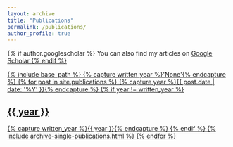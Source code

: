 ```yaml
---
layout: archive
title: "Publications"
permalink: /publications/
author_profile: true
---
```


{% if author.googlescholar %}
  You can also find my articles on <u><a href="{{author.googlescholar}}">Google Scholar</u>
{% endif %}

{% include base_path %}
{% capture written_year %}'None'{% endcapture %}
{% for post in site.publications %}
  {% capture year %}{{ post.date | date: '%Y' }}{% endcapture %}
  {% if year != written_year %}
    <h2 id="{{ year | slugify }}" class="archive__subtitle">{{ year }}</h2>
    {% capture written_year %}{{ year }}{% endcapture %}
  {% endif %}
  {% include archive-single-publications.html %}
{% endfor %}

<!-- # 2021

- **Long Bai**, Saiping Guan, Jiafeng Guo, Zixuan Li, Xiaolong Jin, Xueqi Cheng, *Integrating Deep Event-Level and Script-Level Information for Script Event Prediction*, EMNLP'2021. [[PDF](
https://aclanthology.org/2021.emnlp-main.777.pdf)][[Code](https://github.com/waltbai/MCPredictor)]

# 2020

- Yunqi Qiu, Kun Zhang, Yuanzhuo Wang, Xiaolong Jin, **Long Bai**, Saiping Guan, Xueqi Cheng, *Hierarchical Query Graph Generation for Complex Question Answering over Knowledge Graph*, CIKM'2020. [[PDF](https://dl.acm.org/doi/abs/10.1145/3340531.3411888)]
- Xingchen Deng, Lei Zhang, Yixing Fan, **Long Bai**, Jiafeng Guo, Pengfei Wang, *Bidirectional Dependency-Guided Attention for Relation Extraction*, ACML'2020. [[PDF](http://proceedings.mlr.press/v129/deng20a/deng20a.pdf)] -->
